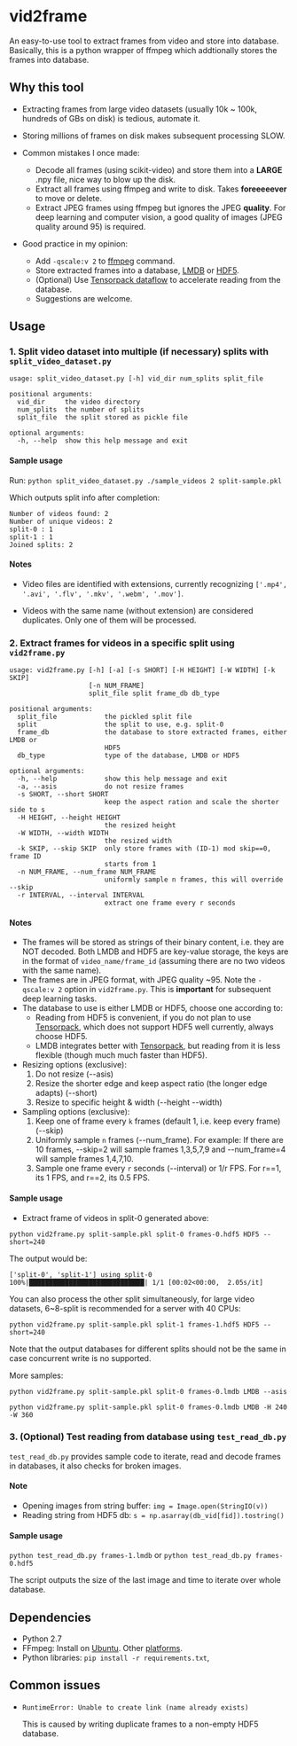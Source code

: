 # vid2frame
An easy-to-use tool to extract frames from video and store into database.
Basically, this is a python wrapper of ffmpeg which addtionally stores the frames into database.

## Why this tool
* Extracting frames from large video datasets (usually 10k ~ 100k, hundreds of GBs on disk) is tedious, automate it.
* Storing millions of frames on disk makes subsequent processing SLOW.
* Common mistakes I once made:
    * Decode all frames (using scikit-video) and store them into a **LARGE** .npy file, nice way to blow up the disk.
    * Extract all frames using ffmpeg and write to disk. Takes **foreeeeever** to move or delete.
    * Extract JPEG frames using ffmpeg but ignores the JPEG **quality**. For deep learning and computer vision, a good quality of images (JPEG quality around 95) is required. 

* Good practice in my opinion:
    * Add `-qscale:v 2` to [ffmpeg](https://stackoverflow.com/questions/10225403/how-can-i-extract-a-good-quality-jpeg-image-from-an-h264-video-file-with-ffmpeg) command.
    * Store extracted frames into a database, [LMDB](https://lmdb.readthedocs.io/en/release/) or [HDF5](http://docs.h5py.org/en/stable/).
    * (Optional) Use [Tensorpack dataflow](https://tensorpack.readthedocs.io/modules/dataflow.html) to accelerate reading from the database.
    * Suggestions are welcome.

## Usage
### 1. Split video dataset into multiple (if necessary) splits with `split_video_dataset.py`
```
usage: split_video_dataset.py [-h] vid_dir num_splits split_file

positional arguments:
  vid_dir     the video directory
  num_splits  the number of splits
  split_file  the split stored as pickle file

optional arguments:
  -h, --help  show this help message and exit
```
#### Sample usage
Run: `python split_video_dataset.py ./sample_videos 2 split-sample.pkl`

Which outputs split info after completion:
```
Number of videos found: 2
Number of unique videos: 2
split-0 : 1
split-1 : 1
Joined splits: 2
```

#### Notes
* Video files are identified with extensions, currently recognizing `['.mp4', '.avi', '.flv', '.mkv', '.webm', '.mov']`.

* Videos with the same name (without extension) are considered duplicates. Only one of them will be processed.


### 2. Extract frames for videos in a specific split using `vid2frame.py`
```
usage: vid2frame.py [-h] [-a] [-s SHORT] [-H HEIGHT] [-W WIDTH] [-k SKIP]
                    [-n NUM_FRAME]
                    split_file split frame_db db_type

positional arguments:
  split_file            the pickled split file
  split                 the split to use, e.g. split-0
  frame_db              the database to store extracted frames, either LMDB or
                        HDF5
  db_type               type of the database, LMDB or HDF5

optional arguments:
  -h, --help            show this help message and exit
  -a, --asis            do not resize frames
  -s SHORT, --short SHORT
                        keep the aspect ration and scale the shorter side to s
  -H HEIGHT, --height HEIGHT
                        the resized height
  -W WIDTH, --width WIDTH
                        the resized width
  -k SKIP, --skip SKIP  only store frames with (ID-1) mod skip==0, frame ID
                        starts from 1
  -n NUM_FRAME, --num_frame NUM_FRAME
                        uniformly sample n frames, this will override --skip
  -r INTERVAL, --interval INTERVAL
                        extract one frame every r seconds
```
#### Notes
* The frames will be stored as strings of their binary content, i.e. they are NOT decoded. Both LMDB and HDF5 are key-value storage, the keys are in the format of `video_name/frame_id` (assuming there are no two videos with the same name).
* The frames are in JPEG format, with JPEG quality ~95. Note the `-qscale:v 2` option in `vid2frame.py`. This is **important** for subsequent deep learning tasks.
* The database to use is either LMDB or HDF5, choose one according to:
    * Reading from HDF5 is convenient, if you do not plan to use [Tensorpack](https://tensorpack.readthedocs.io/_modules/tensorpack/dataflow/format.html#HDF5Data), which does not support HDF5 well currently, always choose HDF5.
    * LMDB integrates better with [Tensorpack](https://tensorpack.readthedocs.io/modules/dataflow.html#tensorpack.dataflow.LMDBData), but reading from it is less flexible (though much much faster than HDF5).
* Resizing options (exclusive):
    1. Do not resize (--asis)
    2. Resize the shorter edge and keep aspect ratio (the longer edge adapts) (--short)
    3. Resize to specific height & width (--height --width)
* Sampling options (exclusive):
    1. Keep one of frame every `k` frames (default 1, i.e. keep every frame) (--skip)
    2. Uniformly sample `n` frames (--num_frame). For example: If there are 10 frames, --skip=2 will sample frames 1,3,5,7,9 and --num_frame=4 will sample frames 1,4,7,10.
    3. Sample one frame every `r` seconds (--interval) or 1/r FPS. For r==1, its 1 FPS, and r==2, its 0.5 FPS.
    
#### Sample usage
* Extract frame of videos in split-0 generated above:

`python vid2frame.py split-sample.pkl split-0 frames-0.hdf5 HDF5 --short=240`

The output would be:
```
['split-0', 'split-1'] using split-0
100%|█████████████████████████████| 1/1 [00:02<00:00,  2.05s/it]
```
You can also process the other split simultaneously, for large video datasets, 6~8-split is recommended for a server with 40 CPUs:

`python vid2frame.py split-sample.pkl split-1 frames-1.hdf5 HDF5 --short=240`

Note that the output databases for different splits should not be the same in case concurrent write is no supported.

More samples:

`python vid2frame.py split-sample.pkl split-0 frames-0.lmdb LMDB --asis`

`python vid2frame.py split-sample.pkl split-0 frames-0.lmdb LMDB -H 240 -W 360`

### 3. (Optional) Test reading from database using `test_read_db.py`
`test_read_db.py` provides sample code to iterate, read and decode frames in databases, it also checks for broken images.
#### Note
* Opening images from string buffer: `img = Image.open(StringIO(v))`
* Reading string from HDF5 db: `s = np.asarray(db_vid[fid]).tostring()`

#### Sample usage
`python test_read_db.py frames-1.lmdb` or `python test_read_db.py frames-0.hdf5`

The script outputs the size of the last image and time to iterate over whole database.

## Dependencies
* Python 2.7
* FFmpeg: Install on [Ubuntu](https://tecadmin.net/install-ffmpeg-on-linux/). Other [platforms](https://www.google.com/).
* Python libraries: `pip install -r requirements.txt`, 


## Common issues
* `RuntimeError: Unable to create link (name already exists)`

   This is caused by writing duplicate frames to a non-empty HDF5 database.

